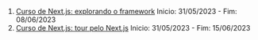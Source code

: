 1. [Curso de Next.js: explorando o framework](https://cursos.alura.com.br/course/next-js-iniciando-framework) Inicio: 31/05/2023 - Fim: 08/06/2023
1. [Curso de Next.js: tour pelo Next.js](https://cursos.alura.com.br/course/next-js-tour-next-js) Inicio: 31/05/2023 - Fim: 15/06/2023
